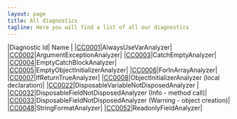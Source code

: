 ```yaml
---
layout: page
title: All diagnostics
tagline: Here you will find a list of all our diagnostics
---
```


|Diagnostic Id| Name |
|[CC0001](/diagnostics/CC0001.html)|AlwaysUseVarAnalyzer|
|[CC0002](/diagnostics/CC0002.html)|ArgumentExceptionAnalyzer|
|[CC0003](/diagnostics/CC0003.html)|CatchEmptyAnalyzer|
|[CC0004](/diagnostics/CC0004.html)|EmptyCatchBlockAnalyzer|
|[CC0005](/diagnostics/CC0005.html)|EmptyObjectInitializerAnalyzer|
|[CC0006](/diagnostics/CC0006.html)|ForInArrayAnalyzer|
|[CC0007](/diagnostics/CC0007.html)|IfReturnTrueAnalyzer|
|[CC0008](/diagnostics/CC0008.html)|ObjectInitializerAnalyzer (local declaration)|
|[CC0022](/diagnostics/CC0022.html)|DisposableVariableNotDisposedAnalyzer |
|[CC0032](/diagnostics/CC0032.html)|DisposableFieldNotDisposedAnalyzer (Info - method call)|
|[CC0033](/diagnostics/CC0033.html)|DisposableFieldNotDisposedAnalyzer (Warning - object creation)|
|[CC0048](/diagnostics/CC0048.html)|StringFormatAnalyzer|
|[CC0052](/diagnostics/CC0052.html)|ReadonlyFieldAnalyzer|
